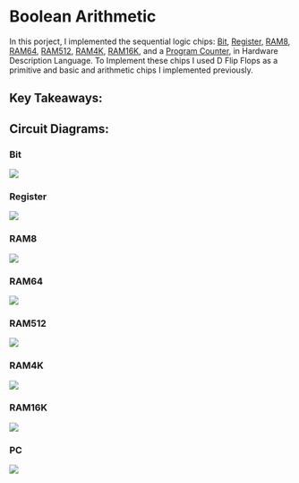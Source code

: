 # Boolean Arithmetic
In this porject, I implemented the sequential logic chips: [Bit](https://github.com/jordanvieler/The_Elements_of_Computing_Systems/blob/main/Sequential_Logic/Bit.hdl), [Register](https://github.com/jordanvieler/The_Elements_of_Computing_Systems/blob/main/Sequential_Logic/Register.hdl), [RAM8](https://github.com/jordanvieler/The_Elements_of_Computing_Systems/blob/main/Sequential_Logic/RAM8.hdl), [RAM64](https://github.com/jordanvieler/The_Elements_of_Computing_Systems/blob/main/Sequential_Logic/RAM64.hdl), [RAM512](https://github.com/jordanvieler/The_Elements_of_Computing_Systems/blob/main/Sequential_Logic/RAM512.hdl), [RAM4K](https://github.com/jordanvieler/The_Elements_of_Computing_Systems/blob/main/Sequential_Logic/RAM4K.hdl), [RAM16K](https://github.com/jordanvieler/The_Elements_of_Computing_Systems/blob/main/Sequential_Logic/RAM16K.hdl), and a [Program Counter](https://github.com/jordanvieler/The_Elements_of_Computing_Systems/blob/main/Sequential_Logic/PC.hdl), in 
Hardware Description Language. To Implement these chips I used D Flip Flops as a primitive and basic and arithmetic chips I implemented previously.

## Key Takeaways:


## Circuit Diagrams:

### Bit
![](https://github.com/jordanvieler/The_Elements_of_Computing_Systems/blob/main/Sequential_Logic/Images/Bit.png)
### Register
![](https://github.com/jordanvieler/The_Elements_of_Computing_Systems/blob/main/Sequential_Logic/Images/Register.png)
### RAM8
![](https://github.com/jordanvieler/The_Elements_of_Computing_Systems/blob/main/Sequential_Logic/Images/RAM8.png)
### RAM64
![](https://github.com/jordanvieler/The_Elements_of_Computing_Systems/blob/main/Sequential_Logic/Images/RAM64.png)
### RAM512
![](https://github.com/jordanvieler/The_Elements_of_Computing_Systems/blob/main/Sequential_Logic/Images/RAM512.png)
### RAM4K
![](https://github.com/jordanvieler/The_Elements_of_Computing_Systems/blob/main/Sequential_Logic/Images/RAN4K.png)
### RAM16K
![](https://github.com/jordanvieler/The_Elements_of_Computing_Systems/blob/main/Sequential_Logic/Images/RAM16K.png)
### PC
![](https://github.com/jordanvieler/The_Elements_of_Computing_Systems/blob/main/Sequential_Logic/Images/PC.png)

